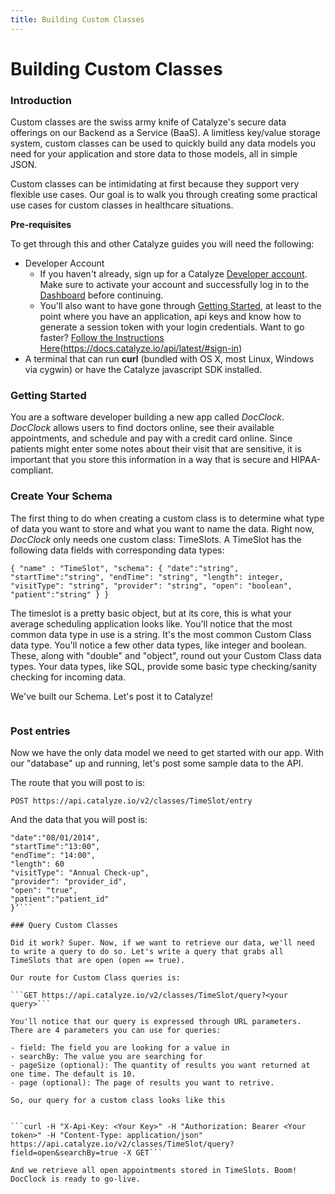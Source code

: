 ```yaml
---
title: Building Custom Classes
---
```


# Building Custom Classes

### Introduction

Custom classes are the swiss army knife of Catalyze's secure data offerings on our Backend as a Service (BaaS). A limitless key/value storage system, custom classes can be used to quickly build any data models you need for your application and store data to those models, all in simple JSON. 

Custom classes can be intimidating at first because they support very flexible use cases. Our goal is to walk you through creating some practical use cases for custom classes in healthcare situations. 

**Pre-requisites**

To get through this and other Catalyze guides you will need the following:

- Developer Account
    * If you haven't already, sign up for a Catalyze [Developer account](https://dashboard.catalyze.io). Make sure to activate your account and successfully log in to the [Dashboard](https://dashboard.catalyze.io) before continuing.
    * You'll also want to have gone through [Getting Started](https://docs.catalyze.io/guides/api/latest/getting_started/README.html), at least to the point where  you have an application, api keys and know how to generate a session token with your login credentials. Want to go faster? [Follow the Instructions Here]()(https://docs.catalyze.io/api/latest/#sign-in)
- A terminal that can run **curl** (bundled with OS X, most Linux, Windows via cygwin) or have the Catalyze javascript SDK installed.

### Getting Started

You are a software developer building a new app called _DocClock_. _DocClock_ allows users to find doctors online, see their available appointments, and schedule and pay with a credit card online. Since patients might enter some notes about their visit that are sensitive, it is important that you store this information in a way that is secure and HIPAA-compliant.

### Create Your Schema

The first thing to do when creating a custom class is to determine what type of data you want to store and what you want to name the data. Right now, *DocClock* only needs one custom class: TimeSlots. A TimeSlot has the following data fields with corresponding data types:

`{
    "name" : "TimeSlot",
    "schema": {
    "date":"string",
    "startTime":"string",
    "endTime": "string",
    "length": integer,
    "visitType": "string",
    "provider": "string",
    "open": "boolean",
    "patient":"string"
    }
}`

The timeslot is a pretty basic object, but at its core, this is what your average scheduling application looks like. You'll notice that the most common data type in use is a string. It's the most common Custom Class data type. You'll notice a few other data types, like integer and boolean. These, along with "double" and "object", round out your Custom Class data types. Your data types, like SQL, provide some basic type checking/sanity checking for incoming data. 

We've built our Schema. Let's post it to Catalyze!

```curl -H "X-Api-Key: <Your Key>" -H "Authorization: Bearer <Your Token>" -H "Content-Type: application/json" https://api.catalyze.io/v2/classes -X POST -d '{"name":"TimeSlot”,”phi":false,"editable":true,"schema":{"date":"string","startTime":"string","endTime":"string","length":"integer","visitType":"string","provider":"string","open":"boolean","patient":"string”}}’
```

### Post entries

Now we have the only data model we need to get started with our app. With our "database" up and running, let's post some sample data to the API.

The route that you will post to is:

```POST https://api.catalyze.io/v2/classes/TimeSlot/entry```

And the data that you will post is:

```curl -H "X-Api-Key: <Your Key>" -H "Authorization: Bearer <Your token>" -H "Content-Type: application/json" https://api.catalyze.io/v2/classes/TimeSlot/entry -X POST -d ‘{
"date":"08/01/2014",
"startTime":"13:00",
"endTime": "14:00",
"length": 60
"visitType": "Annual Check-up",
"provider": "provider_id",
"open": "true",
"patient":"patient_id"
}’```

### Query Custom Classes

Did it work? Super. Now, if we want to retrieve our data, we'll need to write a query to do so. Let's write a query that grabs all TimeSlots that are open (open == true). 

Our route for Custom Class queries is: 

```GET https://api.catalyze.io/v2/classes/TimeSlot/query?<your query>```

You'll notice that our query is expressed through URL parameters. There are 4 parameters you can use for queries:

- field: The field you are looking for a value in
- searchBy: The value you are searching for
- pageSize (optional): The quantity of results you want returned at one time. The default is 10.
- page (optional): The page of results you want to retrive.

So, our query for a custom class looks like this


```curl -H "X-Api-Key: <Your Key>" -H "Authorization: Bearer <Your token>" -H "Content-Type: application/json" https://api.catalyze.io/v2/classes/TimeSlot/query?field=open&searchBy=true -X GET```

And we retrieve all open appointments stored in TimeSlots. Boom! DocClock is ready to go-live.





